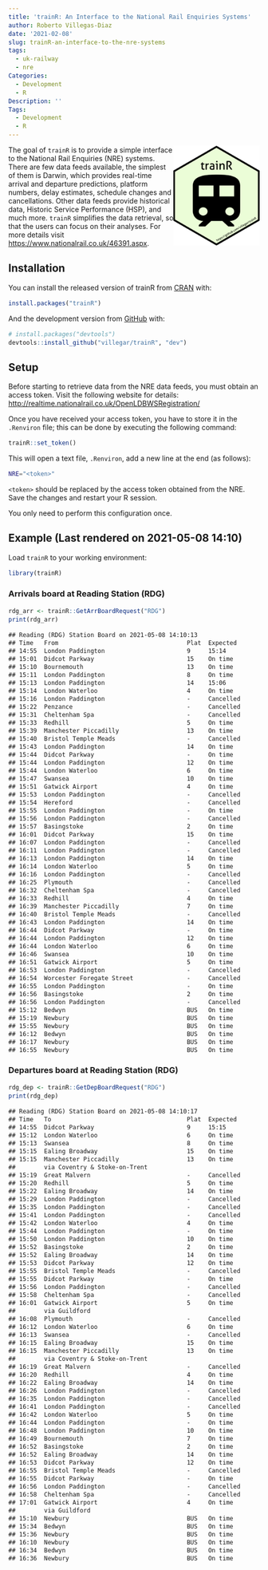 ```yaml
---
title: 'trainR: An Interface to the National Rail Enquiries Systems'
author: Roberto Villegas-Diaz
date: '2021-02-08'
slug: trainR-an-interface-to-the-nre-systems
tags:
  - uk-railway
  - nre
Categories:
  - Development
  - R
Description: ''
Tags:
  - Development
  - R
---
```


<img src="https://raw.githubusercontent.com/villegar/trainR/main/inst/images/logo.png" alt="logo" align="right" height=200px/>

The goal of `trainR` is to provide a simple interface to the 
National Rail Enquiries (NRE) systems. There are few data feeds 
available, the simplest of them is Darwin, which provides real-time 
arrival and departure predictions, platform numbers, delay estimates, 
schedule changes and cancellations. Other data feeds provide historical 
data, Historic Service Performance (HSP), and much more. `trainR` 
simplifies the data retrieval, so that the users can focus on their 
analyses. For more details visit 
https://www.nationalrail.co.uk/46391.aspx.

## Installation

You can install the released version of trainR from [CRAN](https://CRAN.R-project.org) with:

``` r
install.packages("trainR")
```

And the development version from [GitHub](https://github.com/) with:

``` r
# install.packages("devtools")
devtools::install_github("villegar/trainR", "dev")
```

## Setup
Before starting to retrieve data from the NRE data feeds, you must obtain an access token. 
Visit the following website for details: http://realtime.nationalrail.co.uk/OpenLDBWSRegistration/

Once you have received your access token, you have to store it in the `.Renviron` file; this can be 
done by executing the following command:


```r
trainR::set_token()
```

This will open a text file, `.Renviron`, add a new line at the end (as follows):

```bash
NRE="<token>"
```

`<token>` should be replaced by the access token obtained from the NRE. Save the changes and restart 
your R session.

You only need to perform this configuration once.

## Example (Last rendered on 2021-05-08 14:10)

Load `trainR` to your working environment:

```r
library(trainR)
```

### Arrivals board at Reading Station (RDG)


```r
rdg_arr <- trainR::GetArrBoardRequest("RDG")
print(rdg_arr)
```

```
## Reading (RDG) Station Board on 2021-05-08 14:10:13
## Time   From                                    Plat  Expected
## 14:55  London Paddington                       9     15:14
## 15:01  Didcot Parkway                          15    On time
## 15:10  Bournemouth                             13    On time
## 15:11  London Paddington                       8     On time
## 15:13  London Paddington                       14    15:06
## 15:14  London Waterloo                         4     On time
## 15:16  London Paddington                       -     Cancelled
## 15:22  Penzance                                -     Cancelled
## 15:31  Cheltenham Spa                          -     Cancelled
## 15:33  Redhill                                 5     On time
## 15:39  Manchester Piccadilly                   13    On time
## 15:40  Bristol Temple Meads                    -     Cancelled
## 15:43  London Paddington                       14    On time
## 15:44  Didcot Parkway                          -     On time
## 15:44  London Paddington                       12    On time
## 15:44  London Waterloo                         6     On time
## 15:47  Swansea                                 10    On time
## 15:51  Gatwick Airport                         4     On time
## 15:53  London Paddington                       -     Cancelled
## 15:54  Hereford                                -     Cancelled
## 15:55  London Paddington                       -     On time
## 15:56  London Paddington                       -     Cancelled
## 15:57  Basingstoke                             2     On time
## 16:01  Didcot Parkway                          15    On time
## 16:07  London Paddington                       -     Cancelled
## 16:11  London Paddington                       -     Cancelled
## 16:13  London Paddington                       14    On time
## 16:14  London Waterloo                         5     On time
## 16:16  London Paddington                       -     Cancelled
## 16:25  Plymouth                                -     Cancelled
## 16:32  Cheltenham Spa                          -     Cancelled
## 16:33  Redhill                                 4     On time
## 16:39  Manchester Piccadilly                   7     On time
## 16:40  Bristol Temple Meads                    -     Cancelled
## 16:43  London Paddington                       14    On time
## 16:44  Didcot Parkway                          -     On time
## 16:44  London Paddington                       12    On time
## 16:44  London Waterloo                         6     On time
## 16:46  Swansea                                 10    On time
## 16:51  Gatwick Airport                         5     On time
## 16:53  London Paddington                       -     Cancelled
## 16:54  Worcester Foregate Street               -     Cancelled
## 16:55  London Paddington                       -     On time
## 16:56  Basingstoke                             2     On time
## 16:56  London Paddington                       -     Cancelled
## 15:12  Bedwyn                                  BUS   On time
## 15:19  Newbury                                 BUS   On time
## 15:55  Newbury                                 BUS   On time
## 16:12  Bedwyn                                  BUS   On time
## 16:17  Newbury                                 BUS   On time
## 16:55  Newbury                                 BUS   On time
```

### Departures board at Reading Station (RDG)


```r
rdg_dep <- trainR::GetDepBoardRequest("RDG")
print(rdg_dep)
```

```
## Reading (RDG) Station Board on 2021-05-08 14:10:17
## Time   To                                      Plat  Expected
## 14:55  Didcot Parkway                          9     15:15
## 15:12  London Waterloo                         6     On time
## 15:13  Swansea                                 8     On time
## 15:15  Ealing Broadway                         15    On time
## 15:15  Manchester Piccadilly                   13    On time
##        via Coventry & Stoke-on-Trent           
## 15:19  Great Malvern                           -     Cancelled
## 15:20  Redhill                                 5     On time
## 15:22  Ealing Broadway                         14    On time
## 15:29  London Paddington                       -     Cancelled
## 15:35  London Paddington                       -     Cancelled
## 15:41  London Paddington                       -     Cancelled
## 15:42  London Waterloo                         4     On time
## 15:44  London Paddington                       -     On time
## 15:50  London Paddington                       10    On time
## 15:52  Basingstoke                             2     On time
## 15:52  Ealing Broadway                         14    On time
## 15:53  Didcot Parkway                          12    On time
## 15:55  Bristol Temple Meads                    -     Cancelled
## 15:55  Didcot Parkway                          -     On time
## 15:56  London Paddington                       -     Cancelled
## 15:58  Cheltenham Spa                          -     Cancelled
## 16:01  Gatwick Airport                         5     On time
##        via Guildford                           
## 16:08  Plymouth                                -     Cancelled
## 16:12  London Waterloo                         6     On time
## 16:13  Swansea                                 -     Cancelled
## 16:15  Ealing Broadway                         15    On time
## 16:15  Manchester Piccadilly                   13    On time
##        via Coventry & Stoke-on-Trent           
## 16:19  Great Malvern                           -     Cancelled
## 16:20  Redhill                                 4     On time
## 16:22  Ealing Broadway                         14    On time
## 16:26  London Paddington                       -     Cancelled
## 16:35  London Paddington                       -     Cancelled
## 16:41  London Paddington                       -     Cancelled
## 16:42  London Waterloo                         5     On time
## 16:44  London Paddington                       -     On time
## 16:48  London Paddington                       10    On time
## 16:49  Bournemouth                             7     On time
## 16:52  Basingstoke                             2     On time
## 16:52  Ealing Broadway                         14    On time
## 16:53  Didcot Parkway                          12    On time
## 16:55  Bristol Temple Meads                    -     Cancelled
## 16:55  Didcot Parkway                          -     On time
## 16:56  London Paddington                       -     Cancelled
## 16:58  Cheltenham Spa                          -     Cancelled
## 17:01  Gatwick Airport                         4     On time
##        via Guildford                           
## 15:10  Newbury                                 BUS   On time
## 15:34  Bedwyn                                  BUS   On time
## 15:36  Newbury                                 BUS   On time
## 16:10  Newbury                                 BUS   On time
## 16:34  Bedwyn                                  BUS   On time
## 16:36  Newbury                                 BUS   On time
```
